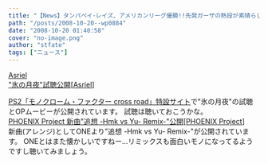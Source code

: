 ```yaml
---
title: "【News】タンパベイ･レイズ、アメリカンリーグ優勝!!先発ガーザの熱投が素晴らしかったです"
path: "/posts/2008-10-20--wp0884"
date: "2008-10-20 01:40:58"
cover: "no-image.png"
author: "stfate"
tags: ["ニュース"]
---
```


<style type="text/css">
<!--
p {white-space: pre-wrap};
-->
</style>

<a class="topics" href="http://5pb.jp/games/monochro/" target="_blank">Asriel "氷の月夜"試聴公開</a><span class="junre">[<a href="http://www.asriel.jp/m/" target="_blank">Asriel</a>]</span>
<div class="news"><a href="http://5pb.jp/games/monochro/" target="_blank">PS2「モノクローム・ファクター cross road」特設サイト</a>で"氷の月夜"の試聴とOPムービーが公開されています。
試聴は聴いておこうかな。</div>
<a class="topics" href="http://www.p-pr.info/" target="_blank">PHOENIX Project 新曲"追想 -Hmk vs Yu- Remix-"公開</a><span class="junre">[<a href="http://www.p-pr.info/" target="_blank">PHOENIX Project</a>]</span>
<div class="news">新曲(アレンジ)としてONEより"追想 -Hmk vs Yu- Remix-"が公開されています。
ONEとはまた懐かしいですねー…リミックスも面白いモノになってるようですし聴いてみましょう。</div>
